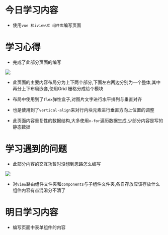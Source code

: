 # 今日学习内容

* 使用`vue 和iviewUI 组件库`编写页面

# 学习心得

* 完成了此部分页面的编写

![](http://pt1mv9q6v.bkt.clouddn.com/%E5%BE%AE%E4%BF%A1%E6%88%AA%E5%9B%BE_20190701072250.png)

* 此页面的主要内容布局分为上下两个部分,下面左右两边分别为一个整体,其中再分上下布局嵌套,使用Grid 栅格分成给个模块

*  布局中使用到了`flex`弹性盒子,对图片文字进行水平排列与垂直对齐

*  也是使用到了`vertical-align`来对行内块元素进行垂直方向上位置的调整

* 此页面内容重复性的数据结构,大多使用`v-for`遍历数据生成,少部分内容是写的静态数据


# 学习遇到的问题

* 此部分内容的交互功暂时没想到思路怎么编写

![](http://pt1mv9q6v.bkt.clouddn.com/%E5%BE%AE%E4%BF%A1%E6%88%AA%E5%9B%BE_20190701073554.png)

* 对`view`路由组件文件夹和`components`与子组件文件夹,各自存放应该存放什么组件内容有点混淆分不清了

# 明日学习内容

* 编写页面中表单组件的内容